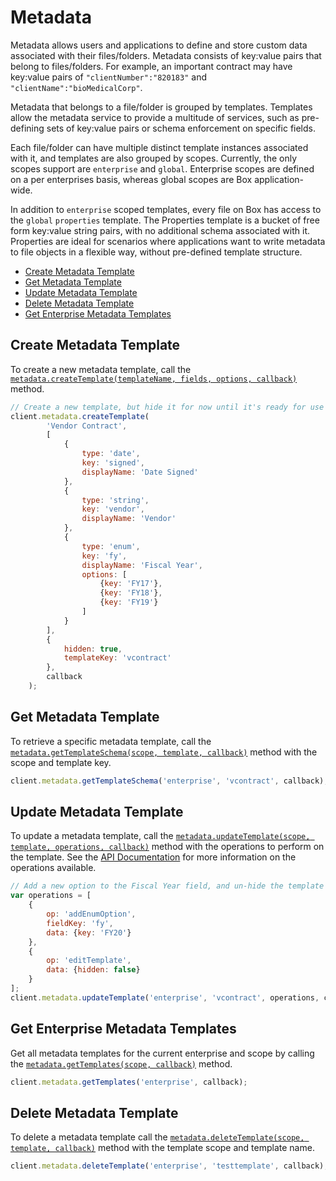 Metadata
========

Metadata allows users and applications to define and store custom data associated
with their files/folders. Metadata consists of key:value pairs that belong to
files/folders. For example, an important contract may have key:value pairs of
`"clientNumber":"820183"` and `"clientName":"bioMedicalCorp"`.

Metadata that belongs to a file/folder is grouped by templates. Templates allow
the metadata service to provide a multitude of services, such as pre-defining sets
of key:value pairs or schema enforcement on specific fields.

Each file/folder can have multiple distinct template instances associated with it,
and templates are also grouped by scopes. Currently, the only scopes support are
`enterprise` and `global`. Enterprise scopes are defined on a per enterprises basis,
whereas global scopes are Box application-wide.

In addition to `enterprise` scoped templates, every file on Box has access to the
`global` `properties` template. The Properties template is a bucket of free form
key:value string pairs, with no additional schema associated with it. Properties
are ideal for scenarios where applications want to write metadata to file objects
in a flexible way, without pre-defined template structure.

* [Create Metadata Template](#create-metadata-template)
* [Get Metadata Template](#get-metadata-template)
* [Update Metadata Template](#update-metadata-template)
* [Delete Metadata Template](#delete-metadata-template)
* [Get Enterprise Metadata Templates](#get-enterprise-metadata-templates)

Create Metadata Template
------------------------

To create a new metadata template, call the
[`metadata.createTemplate(templateName, fields, options, callback)`](http://opensource.box.com/box-node-sdk/Metadata.html#createTemplate)
method.

```js
// Create a new template, but hide it for now until it's ready for use
client.metadata.createTemplate(
		'Vendor Contract',
		[
			{
				type: 'date',
				key: 'signed',
				displayName: 'Date Signed'
			},
			{
				type: 'string',
				key: 'vendor',
				displayName: 'Vendor'
			},
			{
				type: 'enum',
				key: 'fy',
				displayName: 'Fiscal Year',
				options: [
					{key: 'FY17'},
					{key: 'FY18'},
					{key: 'FY19'}
				]
			}
		],
		{
			hidden: true,
			templateKey: 'vcontract'
		},
		callback
	);
```

Get Metadata Template
---------------------

To retrieve a specific metadata template, call the
[`metadata.getTemplateSchema(scope, template, callback)`](http://opensource.box.com/box-node-sdk/Metadata.html#getTemplateSchema)
method with the scope and template key.

```js
client.metadata.getTemplateSchema('enterprise', 'vcontract', callback);
```

Update Metadata Template
------------------------

To update a metadata template, call the
[`metadata.updateTemplate(scope, template, operations, callback)`](http://opensource.box.com/box-node-sdk/Metadata.html#updateTemplate)
method with the operations to perform on the template.  See the
[API Documentation](https://docs.box.com/reference#update-metadata-schema)
for more information on the operations available.

```js
// Add a new option to the Fiscal Year field, and un-hide the template
var operations = [
	{
		op: 'addEnumOption',
		fieldKey: 'fy',
		data: {key: 'FY20'}
	},
	{
		op: 'editTemplate',
		data: {hidden: false}
	}
];
client.metadata.updateTemplate('enterprise', 'vcontract', operations, callback);
```

Get Enterprise Metadata Templates
---------------------------------

Get all metadata templates for the current enterprise and scope by calling the
[`metadata.getTemplates(scope, callback)`](http://opensource.box.com/box-node-sdk/Metadata.html#getTemplates)
method.

```js
client.metadata.getTemplates('enterprise', callback);
```

Delete Metadata Template
------------------------

To delete a metadata template call the
[`metadata.deleteTemplate(scope, template, callback)`](http://opensoure.box.com/box-node-sdk/Metadata.html#deleteTemplate)
method with the template scope and template name.

```js
client.metadata.deleteTemplate('enterprise', 'testtemplate', callback);
```
